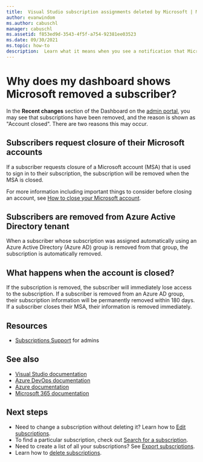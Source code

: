 ```yaml
---
title:  Visual Studio subscription assignments deleted by Microsoft | Microsoft Docs
author: evanwindom
ms.author: cabuschl
manager: cabuschl
ms.assetid: f853ed9d-3543-4f5f-a754-92381ee03523
ms.date: 09/30/2021
ms.topic: how-to
description:  Learn what it means when you see a notification that Microsoft has deleted a subscription.
---
```


# Why does my dashboard shows Microsoft removed a subscriber? 
In the **Recent changes** section of the Dashboard on the [admin portal](https://manage.visualstudio.com), you may see that subscriptions have been removed, and the reason is shown as "Account closed".  There are two reasons this may occur.  

## Subscribers request closure of their Microsoft accounts
If a subscriber requests closure of a Microsoft account (MSA) that is used to sign in to their subscription, the subscription will be removed when the MSA is closed.  

For more information including important things to consider before closing an account, see [How to close your Microsoft account](https://support.microsoft.com/account-billing/how-to-close-your-microsoft-account-c1b2d13f-4de6-6e1b-4a31-d9d668849979).

## Subscribers are removed from Azure Active Directory tenant
When a subscriber whose subscription was assigned automatically using an Azure Active Directory (Azure AD) group is removed from that group, the subscription is automatically removed.  

## What happens when the account is closed?
If the subscription is removed, the subscriber will immediately lose access to the subscription.  If a subscriber is removed from an Azure AD group, their subscription information will be permanently removed within 180 days.  If a subscriber closes their MSA, their information is removed immediately.  

## Resources
- [Subscriptions Support](https://aka.ms/vsadminhelp) for admins

## See also
- [Visual Studio documentation](/visualstudio/)
- [Azure DevOps documentation](/azure/devops/)
- [Azure documentation](/azure/)
- [Microsoft 365 documentation](/microsoft-365/)

## Next steps
- Need to change a subscription without deleting it?  Learn how to [Edit subscriptions](edit-license.md).
- To find a particular subscription, check out [Search for a subscription](search-license.md).
- Need to create a list of all your subscriptions?  See [Export subscriptions](exporting-subscriptions.md).
- Learn how to [delete subscriptions](delete-license.md). 

